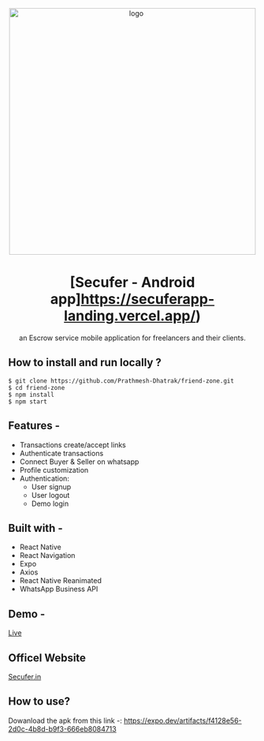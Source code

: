 <div align="center" >
  <img src="https://github.com/secufer/serufer-app/blob/main/src/assets/secufer_img/Logo.png" width="500" alt="logo"/>
  
# [Secufer - Android app]https://secuferapp-landing.vercel.app/)
  an Escrow service mobile application for freelancers and their clients.
</div>

## **How to install and run locally ?**

```
$ git clone https://github.com/Prathmesh-Dhatrak/friend-zone.git
$ cd friend-zone
$ npm install
$ npm start
```

## **Features -**

- Transactions create/accept links
- Authenticate transactions
- Connect Buyer & Seller on whatsapp
- Profile customization
- Authentication:
  - User signup
  - User logout
  - Demo login

## **Built with -**

- React Native
- React Navigation
- Expo
- Axios
- React Native Reanimated
- WhatsApp Business API


## **Demo -**
[Live](https://secuferapp-landing.vercel.app/)

## **Officel Website**
[Secufer.in](https://secufer.in/)

## **How to use?**
Dowanload the apk from this link -:
https://expo.dev/artifacts/f4128e56-2d0c-4b8d-b9f3-666eb8084713


